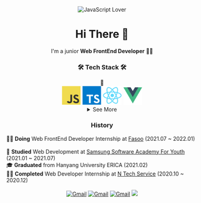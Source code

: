 <div align="center">
  <img src="https://capsule-render.vercel.app/api?type=waving&color=F7DF1E&height=225&section=header&text=JavaScript&fontSize=70&desc=%EB%A5%BC%20%EC%A2%8B%EC%95%84%ED%95%98%EB%8A%94%20FrontEnd%20%EA%B0%9C%EB%B0%9C%EC%9E%90&animation=fadeIn&fontAlign=75.5&fontAlignY=36&&descAlign=80&descAlignY=57" alt="JavaScript Lover" />
  <h1>Hi There 👋</h1>
  <div>I'm a junior <b>Web FrontEnd Developer</b> 👨‍💻</div>
  <h3>🛠️ Tech Stack 🛠️</h3>
  <div>🤟</div>
  <img src="https://github.com/devicons/devicon/blob/master/icons/javascript/javascript-original.svg" width=50 height=50 alt="JavaScript" />
  <img src="https://github.com/devicons/devicon/blob/master/icons/typescript/typescript-original.svg" width=50 height=50 alt="TypeScript" />
  <img src="https://github.com/devicons/devicon/blob/master/icons/react/react-original.svg" width=50 height=50 alt="React" />
  <img src="https://github.com/devicons/devicon/blob/master/icons/vuejs/vuejs-original.svg" width=50 height=50 alt="Vue.js" />
  <details>
    <summary>See More</summary>
    <img src="https://github.com/devicons/devicon/blob/master/icons/html5/html5-original-wordmark.svg" width=40 height=40 alt="HTML5" />
    <img src="https://github.com/devicons/devicon/blob/master/icons/css3/css3-original-wordmark.svg" width=40 height=40 alt="CSS3" />
    <img src="https://github.com/devicons/devicon/blob/master/icons/babel/babel-original.svg" width=40 height=40 alt="Babel" />
    <img src="https://github.com/devicons/devicon/blob/master/icons/git/git-original.svg" width=40 height=40 alt="git" />
    <img src="https://github.com/devicons/devicon/blob/master/icons/nodejs/nodejs-original-wordmark.svg" width=40 height=40 alt="Node.js" />
    <img src="https://github.com/devicons/devicon/blob/master/icons/npm/npm-original-wordmark.svg" width=40 height=40 alt="npm" />
    <img src="https://github.com/devicons/devicon/blob/master/icons/redux/redux-original.svg" width=40 height=40 alt="Redux" />
    <img src="https://github.com/devicons/devicon/blob/master/icons/sass/sass-original.svg" width=40 height=40 alt="Sass" />
    <img src="https://github.com/devicons/devicon/blob/master/icons/vscode/vscode-original.svg" width=40 height=40 alt="Visual Studio Code" />
    <img src="https://github.com/devicons/devicon/blob/master/icons/webpack/webpack-original.svg" width=40 height=40 alt="Webpack" />
    <img src="https://github.com/devicons/devicon/blob/master/icons/yarn/yarn-original.svg" width=40 height=40 alt="yarn" />
    <br>
    <img src="https://github.com/devicons/devicon/blob/master/icons/cplusplus/cplusplus-original.svg" width=30 height=30 alt="C++" />
    <img src="https://github.com/devicons/devicon/blob/master/icons/java/java-original-wordmark.svg" width=30 height=30 alt="Java" />
    <img src="https://github.com/devicons/devicon/blob/master/icons/mysql/mysql-original-wordmark.svg" width=30 height=30 alt="MySQL" />
    <img src="https://github.com/devicons/devicon/blob/master/icons/spring/spring-original-wordmark.svg" width=30 height=30 alt="Spring" />
    <img src="https://img1.daumcdn.net/thumb/R800x0/?scode=mtistory2&fname=https%3A%2F%2Fblog.kakaocdn.net%2Fdn%2Fb65l5e%2FbtqCWK7P3UN%2FVt0mhhjZRMt0BtUUtT4KS1%2Fimg.png" width=30 height=30 alt="Spring Boot" />
    <br>
    <img src="https://github.com/devicons/devicon/blob/master/icons/photoshop/photoshop-line.svg" width=30 height=30 alt="Adobe Photoshop" />
    <img src="https://github.com/devicons/devicon/blob/master/icons/premierepro/premierepro-original.svg" width=30 height=30 alt="Adobe Premiere Pro" />
    <img src="https://github.com/devicons/devicon/blob/master/icons/aftereffects/aftereffects-original.svg" width=30 height=30 alt="Adobe After Effects" />
  </details>
  <h3>History</h3>
  <div align="left">
  <div>👨‍💻 <b>Doing</b> Web FrontEnd Developer Internship at <a href="https://www.fasoo.com/">Fasoo</a> (2021.07 ~ 2022.01) </div><br>
  <div>📝 <b>Studied</b> Web Development at <a href="https://ssafy.com">Samsung Software Academy For Youth</a> (2021.01 ~ 2021.07) </div>
  <div>🎓 <b>Graduated</b> from Hanyang University ERICA (2021.02) </div>
  <div>👨‍💻 <b>Completed</b> Web Developer Internship at <a href="https://www.nts-corp.com/">N Tech Service</a> (2020.10 ~ 2020.12) </div>
    </div>
  <br>
  <div><a href="mailto:crj0901@gmail.com"><img src="https://img.shields.io/badge/Gmail-E34133?style=flat-square&logo=Gmail&logoColor=white" alt="Gmail"/></a>&nbsp;<a href="https://raejoonee.tistory.com/"><img src="https://img.shields.io/badge/tistory-E45012?style=flat-square" alt="Gmail"/></a>&nbsp;<a href="https://velog.io/@raejoonee"><img src="https://img.shields.io/badge/velog-20C997?style=flat-square" alt="Gmail"/></a>&nbsp;<img src="http://mazassumnida.wtf/api/mini/generate_badge?boj=wadong02"></div>
</div>
